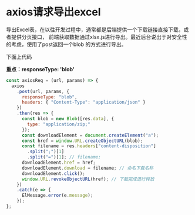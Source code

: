# axios请求导出excel

导出Excel表，在以往开发过程中，通常都是后端提供一个下载链接直接下载，或者提供分页接口，
前端获取数据通过xlsx.js进行导出。最近后台说出于对安全性的考虑，使用了post返回一个blob
的方式进行导出。

下面上代码

**重点：responseType: 'blob'**

``` js
const axiosReq = (url, params) => {
  axios
    .post(url, params, {
      responseType: "blob",
      headers: { "Content-Type": "application/json" }
    })
    .then(res => {
      const blob = new Blob([res.data], {
        type: "application/zip;"
      });
      const downloadElement = document.createElement("a");
      const href = window.URL.createObjectURL(blob);
      const filename = res.headers["content-disposition"]
        .split(";")[1]
        .split("=")[1]; // filename;
      downloadElement.href = href;
      downloadElement.download = filename; // 命名下载名称
      downloadElement.click();
      window.URL.revokeObjectURL(href); // 下载完成进行释放
    })
    .catch(e => {
      ElMessage.error(e.message);
    });
};
```
